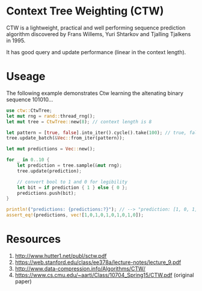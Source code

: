 # Context Tree Weighting (CTW)

CTW is a lightweight, practical and well performing sequence prediction algorithm discovered by Frans Willems, Yuri Shtarkov and Tjalling Tjalkens in 1995.

It has good query and update performance (linear in the context length).

# Useage

The following example demonstrates Ctw learning the altenating binary sequence 101010...

```rust
use ctw::CtwTree;
let mut rng = rand::thread_rng();
let mut tree = CtwTree::new(8); // context length is 8

let pattern = [true, false].into_iter().cycle().take(100); // true, false, true, ..
tree.update_batch(&Vec::from_iter(pattern));

let mut predictions = Vec::new();

for _ in 0..10 {
    let prediction = tree.sample(&mut rng);
    tree.update(prediction);

    // convert bool to 1 and 0 for legibility
    let bit = if prediction { 1 } else { 0 };
    predictions.push(bit);
}

println!("predictions: {predictions:?}"); // --> "prediction: [1, 0, 1, 0, 1, 0, 1, 0, 1, 0]"
assert_eq!(predictions, vec![1,0,1,0,1,0,1,0,1,0]);
```

# Resources

1. http://www.hutter1.net/publ/sctw.pdf
2. https://web.stanford.edu/class/ee378a/lecture-notes/lecture_9.pdf
3. http://www.data-compression.info/Algorithms/CTW/
4. https://www.cs.cmu.edu/~aarti/Class/10704_Spring15/CTW.pdf (original paper)
